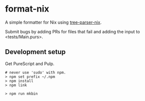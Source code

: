 # format-nix

A simple formatter for Nix using [tree-parser-nix](https://github.com/cstrahan/tree-sitter-nix).

Submit bugs by adding PRs for files that fail and adding the input to <tests/Main.purs>.

## Development setup

Get PureScript and Pulp.

```
# never use 'sudo' with npm.
> npm set prefix ~/.npm
> npm install
> npm link

> npm run mkbin
```
